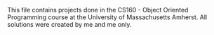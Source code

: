 This file contains projects done in the CS160 - Object Oriented Programming course at the University of Massachusetts Amherst. All solutions were created by me and me only. 

